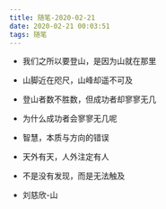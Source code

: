 ```yaml
---
title: 随笔-2020-02-21
date: 2020-02-21 00:03:51
tags: 随笔
---
```


* 我们之所以要登山，是因为山就在那里

* 山脚近在咫尺，山峰却遥不可及

* 登山者数不胜数，但成功者却寥寥无几

* 为什么成功者会寥寥无几呢

* 智慧，本质与方向的错误

* 天外有天，人外注定有人

* 不是没有发现，而是无法触及

* 刘慈欣-山
